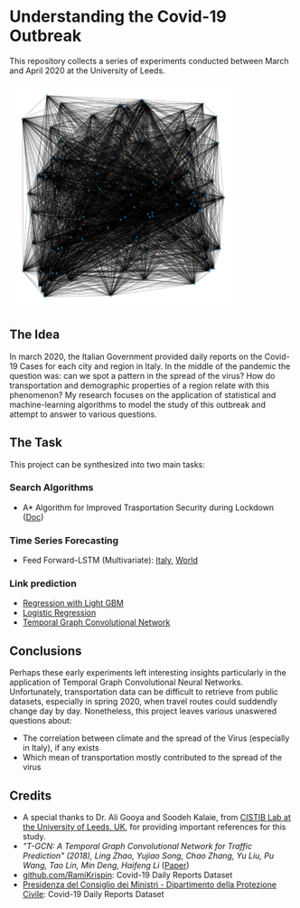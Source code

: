 # Understanding the Covid-19 Outbreak   
This repository collects a series of experiments conducted between March and April 2020 at the University of Leeds. 

<img src="deep-graph.png" width="400px"/>

## The Idea
In march 2020, the Italian Government provided daily reports on the Covid-19 Cases for each city and region in Italy. In the middle of the pandemic the question was: can we spot a pattern in the spread of the virus? How do transportation and demographic properties of a region relate with this phenomenon? 
My research focuses on the application of statistical and machine-learning algorithms to model the study of this outbreak and attempt to answer to various questions.

## The Task
This project can be synthesized into two main tasks:

### Search Algorithms 
- A* Algorithm for Improved Trasportation Security during Lockdown ([Doc](docs/search_algorithms_covid19.pdf))

### Time Series Forecasting
- Feed Forward-LSTM (Multivariate): [Italy](italy_multivariate_rnn_covid19.ipynb), [World](world_multivariate_rnn_covid19.ipynb)

### Link prediction
- [Regression with Light GBM](link_prediction_graph_regression.ipynb)
- [Logistic Regression](link_prediction_graph_regression.ipynb)
- [Temporal Graph Convolutional Network](t-gcn_covid19_cases.ipynb)

## Conclusions
Perhaps these early experiments left interesting insights particularly in the application of Temporal Graph Convolutional Neural Networks. Unfortunately, transportation data can be difficult to retrieve from public datasets, especially in spring 2020, when travel routes could suddendly change day by day. Nonetheless, this project leaves various unaswered questions about:

- The correlation between climate and the spread of the Virus (especially in Italy), if any exists
- Which mean of transportation mostly contributed to the spread of the virus

## Credits
- A special thanks to Dr. Ali Gooya and Soodeh Kalaie, from [CISTIB Lab at the University of Leeds, UK](http://www.cistib.org/), for providing important references for this study.
- *"T-GCN: A Temporal Graph Convolutional Network for Traffic Prediction" (2018), Ling Zhao, Yujiao Song, Chao Zhang, Yu Liu, Pu Wang, Tao Lin, Min Deng, Haifeng Li* ([Paper](https://arxiv.org/abs/1811.05320))
- [github.com/RamiKrispin](https://github.com/RamiKrispin): Covid-19 Daily Reports Dataset
- [Presidenza del Consiglio dei Ministri - Dipartimento della Protezione Civile](https://github.com/pcm-dpc): Covid-19 Daily Reports Dataset

